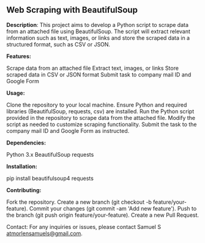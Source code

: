 ## **Web Scraping with BeautifulSoup**

**Description**:
This project aims to develop a Python script to scrape data from an attached file using BeautifulSoup. The script will extract relevant information such as text, images, or links and store the scraped data in a structured format, such as CSV or JSON.

**Features:**

Scrape data from an attached file
Extract text, images, or links
Store scraped data in CSV or JSON format
Submit task to company mail ID and Google Form

**Usage:**

Clone the repository to your local machine.
Ensure Python and required libraries (BeautifulSoup, requests, csv) are installed.
Run the Python script provided in the repository to scrape data from the attached file.
Modify the script as needed to customize scraping functionality.
Submit the task to the company mail ID and Google Form as instructed.


**Dependencies:**

Python 3.x
BeautifulSoup
requests

**Installation:**


pip install beautifulsoup4 requests

**Contributing:**

Fork the repository.
Create a new branch (git checkout -b feature/your-feature).
Commit your changes (git commit -am 'Add new feature').
Push to the branch (git push origin feature/your-feature).
Create a new Pull Request.


Contact:
For any inquiries or issues, please contact Samuel S atmorlensamuels@gmail.com.
